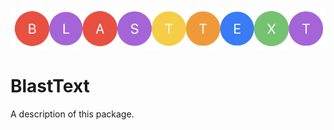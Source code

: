<p align="center">
<img src="https://raw.githubusercontent.com/KevinPeplinski/BlastText/main/images/logo.png" alt="BlastText" title="BlastText" width="557"/>
</p>

# BlastText

A description of this package.
